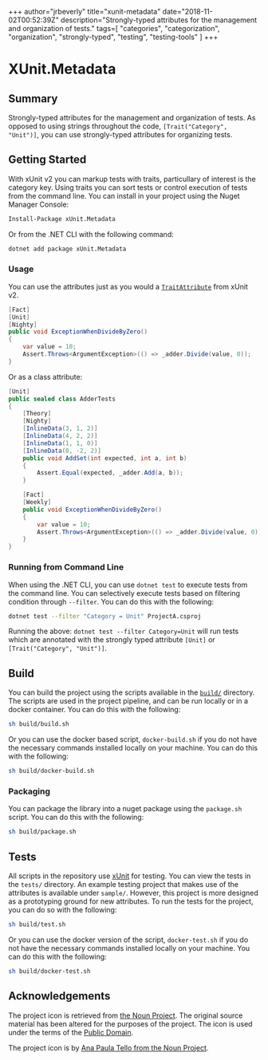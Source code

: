 +++
    author="jrbeverly"
    title="xunit-metadata"
    date="2018-11-02T00:52:39Z"
    description="Strongly-typed attributes for the management and organization of tests."
    tags=[
  "categories",
  "categorization",
  "organization",
  "strongly-typed",
  "testing",
  "testing-tools"
]
    +++
    
# XUnit.Metadata

## Summary

Strongly-typed attributes for the management and organization of tests. As opposed to using strings throughout the code, `[Trait("Category", "Unit")]`, you can use strongly-typed attributes for organizing tests.

## Getting Started

With xUnit v2 you can markup tests with traits, particullary of interest is the category key. Using traits you can sort tests or control execution of tests from the command line. You can install in your project using the Nuget Manager Console:

```bash
Install-Package xUnit.Metadata
```

Or from the .NET CLI with the following command:

```bash
dotnet add package xUnit.Metadata
```

### Usage

You can use the attributes just as you would a [`TraitAttribute`](https://xunit.github.io/docs/comparisons.html) from xUnit v2.

```csharp
[Fact]
[Unit]
[Nighty]
public void ExceptionWhenDivideByZero()
{
    var value = 10;
    Assert.Throws<ArgumentException>(() => _adder.Divide(value, 0));
}
```

Or as a class attribute:

```csharp
[Unit]
public sealed class AdderTests
{
    [Theory]
    [Nighty]
    [InlineData(3, 1, 2)]
    [InlineData(4, 2, 2)]
    [InlineData(1, 1, 0)]
    [InlineData(0, -2, 2)]
    public void AddSet(int expected, int a, int b)
    {
        Assert.Equal(expected, _adder.Add(a, b));
    }

    [Fact]
    [Weekly]
    public void ExceptionWhenDivideByZero()
    {
        var value = 10;
        Assert.Throws<ArgumentException>(() => _adder.Divide(value, 0));
    }
}
```

### Running from Command Line

When using the .NET CLI, you can use `dotnet test` to execute tests from the command line. You can selectively execute tests based on filtering condition through `--filter`. You can do this with the following:

```bash
dotnet test --filter "Category = Unit" ProjectA.csproj
```

Running the above: `dotnet test --filter Category=Unit` will run tests which are annotated with the strongly typed attribute `[Unit]` or `[Trait("Category", "Unit")]`.

## Build

You can build the project using the scripts available in the [`build/`](build/) directory. The scripts are used in the project pipeline, and can be run locally or in a docker container. You can do this with the following:

```bash
sh build/build.sh
```

Or you can use the docker based script, `docker-build.sh` if you do not have the necessary commands installed locally on your machine. You can do this with the following:

```bash
sh build/docker-build.sh
```

### Packaging

You can package the library into a nuget package using the `package.sh` script. You can do this with the following:

```bash
sh build/package.sh
```

## Tests

All scripts in the repository use [xUnit](https://xunit.github.io/) for testing. You can view the tests in the `tests/` directory. An example testing project that makes use of the attributes is available under `sample/`. However, this project is more designed as a prototyping ground for new attributes. To run the tests for the project, you can do so with the following:

```bash
sh build/test.sh
```

Or you can use the docker version of the script, `docker-test.sh` if you do not have the necessary commands installed locally on your machine. You can do this with the following:

```bash
sh build/docker-test.sh
```

## Acknowledgements

The project icon is retrieved from [the Noun Project](docs/icon/icon.json). The original source material has been altered for the purposes of the project. The icon is used under the terms of the [Public Domain](https://creativecommons.org/publicdomain/zero/1.0/).

The project icon is by [Ana Paula Tello from the Noun Project](https://thenounproject.com/term/flask/31697/).